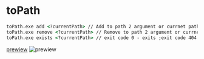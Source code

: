 # toPath
```cmd
toPath.exe add <?currentPath> // Add to path 2 argument or currnet path
toPath.exe remove <?currentPath> // Remove to path 2 argument or currnet path
toPath.exe exists <?currentPath> // exit code 0 - exits ;exit code 404 - not exits
```
[prewiew](https://i.imgur.com/FwZ6c9j.gif)
![prewiew](https://traineratwot.site/assets/out.gif)

